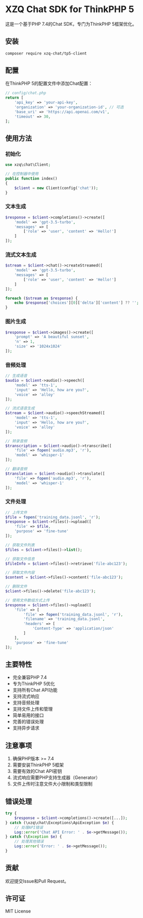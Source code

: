 # XZQ Chat SDK for ThinkPHP 5

这是一个基于PHP 7.4的Chat SDK，专门为ThinkPHP 5框架优化。

## 安装

```bash
composer require xzq-chat/tp5-client
```

## 配置

在ThinkPHP 5的配置文件中添加Chat配置：

```php
// config/chat.php
return [
    'api_key' => 'your-api-key',
    'organization' => 'your-organization-id', // 可选
    'base_uri' => 'https://api.openai.com/v1',
    'timeout' => 30,
];
```

## 使用方法

### 初始化

```php
use xzq\chat\Client;

// 在控制器中使用
public function index()
{
    $client = new Client(config('chat'));
}
```

### 文本生成

```php
$response = $client->completions()->create([
    'model' => 'gpt-3.5-turbo',
    'messages' => [
        ['role' => 'user', 'content' => 'Hello!']
    ]
]);
```

### 流式文本生成

```php
$stream = $client->chat()->createStreamed([
    'model' => 'gpt-3.5-turbo',
    'messages' => [
        ['role' => 'user', 'content' => 'Hello!']
    ]
]);

foreach ($stream as $response) {
    echo $response['choices'][0]['delta']['content'] ?? '';
}
```

### 图片生成

```php
$response = $client->images()->create([
    'prompt' => 'A beautiful sunset',
    'n' => 1,
    'size' => '1024x1024'
]);
```

### 音频处理

```php
// 生成语音
$audio = $client->audio()->speech([
    'model' => 'tts-1',
    'input' => 'Hello, how are you?',
    'voice' => 'alloy'
]);

// 流式语音生成
$stream = $client->audio()->speechStreamed([
    'model' => 'tts-1',
    'input' => 'Hello, how are you?',
    'voice' => 'alloy'
]);

// 转录音频
$transcription = $client->audio()->transcribe([
    'file' => fopen('audio.mp3', 'r'),
    'model' => 'whisper-1'
]);

// 翻译音频
$translation = $client->audio()->translate([
    'file' => fopen('audio.mp3', 'r'),
    'model' => 'whisper-1'
]);
```

### 文件处理

```php
// 上传文件
$file = fopen('training_data.jsonl', 'r');
$response = $client->files()->upload([
    'file' => $file,
    'purpose' => 'fine-tune'
]);

// 获取文件列表
$files = $client->files()->list();

// 获取文件信息
$fileInfo = $client->files()->retrieve('file-abc123');

// 获取文件内容
$content = $client->files()->content('file-abc123');

// 删除文件
$client->files()->delete('file-abc123');

// 使用文件数组方式上传
$response = $client->files()->upload([
    'file' => [
        'file' => fopen('training_data.jsonl', 'r'),
        'filename' => 'training_data.jsonl',
        'headers' => [
            'Content-Type' => 'application/json'
        ]
    ],
    'purpose' => 'fine-tune'
]);
```

## 主要特性

- 完全兼容PHP 7.4
- 专为ThinkPHP 5优化
- 支持所有Chat API功能
- 支持流式响应
- 支持音频处理
- 支持文件上传和管理
- 简单易用的接口
- 完善的错误处理
- 支持异步请求

## 注意事项

1. 确保PHP版本 >= 7.4
2. 需要安装ThinkPHP 5框架
3. 需要有效的Chat API密钥
4. 流式响应需要PHP支持生成器（Generator）
5. 文件上传时注意文件大小限制和类型限制

## 错误处理

```php
try {
    $response = $client->completions()->create([...]);
} catch (\xzq\chat\Exceptions\ApiException $e) {
    // 处理API错误
    Log::error('Chat API Error: ' . $e->getMessage());
} catch (\Exception $e) {
    // 处理其他错误
    Log::error('Error: ' . $e->getMessage());
}
```

## 贡献

欢迎提交Issue和Pull Request。

## 许可证

MIT License 